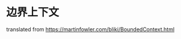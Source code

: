 # 边界上下文





























translated from https://martinfowler.com/bliki/BoundedContext.html
